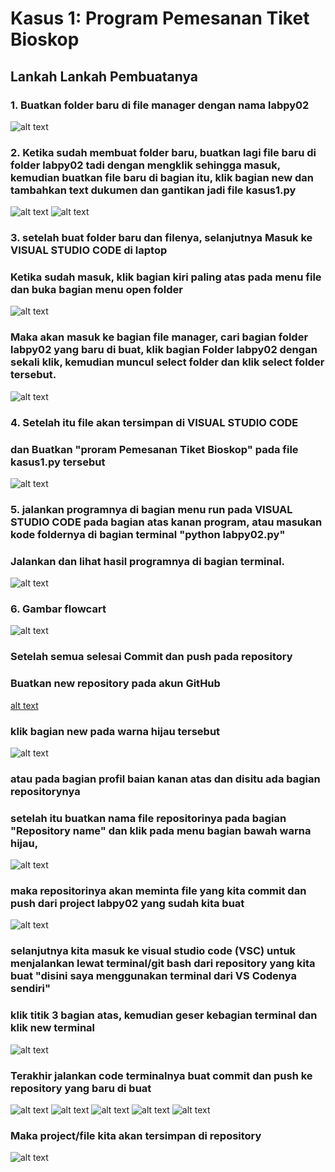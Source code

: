 # Kasus 1: Program Pemesanan Tiket Bioskop
## Lankah Lankah Pembuatanya 
### 1. Buatkan folder baru di file manager dengan nama labpy02
![alt text](ss/image-4.png)
### 2. Ketika sudah membuat folder baru, buatkan lagi file baru di folder labpy02 tadi dengan mengklik sehingga masuk, kemudian buatkan file baru di bagian itu, klik bagian new dan tambahkan text dukumen dan gantikan jadi file kasus1.py
![alt text](ss/image-1.png)
![alt text](ss/image-2.png)
### 3. setelah buat folder baru dan filenya, selanjutnya Masuk ke VISUAL STUDIO CODE di laptop 
### Ketika sudah masuk, klik bagian kiri paling atas pada menu file dan buka bagian menu open folder
![alt text](ss/image-3.png)
###  Maka akan masuk ke bagian file manager, cari bagian folder labpy02 yang baru di buat, klik bagian Folder labpy02 dengan sekali klik, kemudian muncul select folder dan klik select folder tersebut.
![alt text](ss/image-4.png)
### 4. Setelah itu file akan tersimpan di VISUAL STUDIO CODE
### dan Buatkan "proram Pemesanan Tiket Bioskop" pada file kasus1.py tersebut
![alt text](ss/image-5.png)
### 5. jalankan programnya di bagian menu run pada VISUAL STUDIO CODE pada bagian atas kanan program, atau masukan kode foldernya di bagian terminal "python labpy02.py"
### Jalankan dan lihat hasil programnya di bagian terminal.
![alt text](ss/image-6.png)
### 6. Gambar flowcart
![alt text](ss/image-7.png)
### Setelah semua selesai Commit dan push pada repository
### Buatkan new repository pada akun GitHub
[alt text](<image-8 (2).png>)
### klik bagian new pada warna hijau tersebut
![alt text](<image-9 (2).png>)
### atau pada bagian profil baian kanan atas dan disitu ada bagian repositorynya
### setelah itu buatkan nama file repositorinya pada bagian "Repository name" dan klik pada menu bagian bawah warna hijau, 
![alt text](<image-10 (2).png>)
### maka repositorinya akan meminta file yang kita commit dan push dari project labpy02 yang sudah kita buat  
![alt text](<image-10 (3).png>)
### selanjutnya kita masuk ke visual studio code (VSC) untuk menjalankan lewat terminal/git bash dari repository yang kita buat  "disini saya menggunakan terminal dari VS Codenya sendiri"
### klik titik 3 bagian atas, kemudian geser kebagian terminal dan klik new terminal
![alt text](<image-12 (3).png>)
### Terakhir jalankan code terminalnya buat commit dan push ke repository yang baru di buat
![alt text](image_13.png)
![alt text](image-8.png)
![alt text](image-9.png)
![alt text](image-10.png)
![alt text](image-11.png)
### Maka project/file kita akan tersimpan di repository
![alt text](<image-11 (2).png>)

